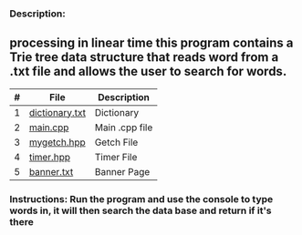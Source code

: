 ### Description:
##  processing in linear time this program contains a Trie tree data structure that reads word from a .txt file and allows the user to search for words.


|   #   | File               | Description    |
| :---: | ------------------ | -------------- |
|   1   | [dictionary.txt](https://github.com/dmreyescoy03/3013-Algorithms-Reyes-coy/blob/main/Assignments/P03/dictionary.txt) | Dictionary     |
|   2   | [main.cpp](https://github.com/dmreyescoy03/3013-Algorithms-Reyes-coy/blob/main/Assignments/P03/main.cpp)       | Main .cpp file |
|   3   | [mygetch.hpp](https://github.com/dmreyescoy03/3013-Algorithms-Reyes-coy/blob/main/Assignments/P03/mygetch.hpp)    | Getch File     |
|   4   | [timer.hpp](https://github.com/dmreyescoy03/3013-Algorithms-Reyes-coy/blob/main/Assignments/P03/timer.hpp)      | Timer File     |
|   5   | [banner.txt](https://github.com/dmreyescoy03/3013-Algorithms-Reyes-coy/blob/main/Assignments/P03/banner.txt)  | Banner Page    |

### Instructions: Run the program and use the console to type words in, it will then search the data base and return if it's there